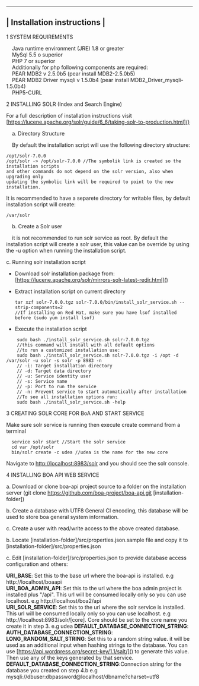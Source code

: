 --------------------------------------
| Installation instructions |
 --------------------------------------

1 SYSTEM REQUIREMENTS

&nbsp;&nbsp;&nbsp;&nbsp;Java runtime environment (JRE) 1.8 or greater  
&nbsp;&nbsp;&nbsp;&nbsp;MySql 5.5 o superior  
&nbsp;&nbsp;&nbsp;&nbsp;PHP 7 or superior  
&nbsp;&nbsp;&nbsp;&nbsp;Additionally for php following components are required:  
&nbsp;&nbsp;&nbsp;&nbsp;PEAR MDB2 v 2.5.0b5 (pear install MDB2-2.5.0b5)  
&nbsp;&nbsp;&nbsp;&nbsp;PEAR MDB2 Driver mysqli v 1.5.0b4 (pear install MDB2\_Driver\_mysqli-1.5.0b4)  
&nbsp;&nbsp;&nbsp;&nbsp;PHP5-CURL  


2 INSTALLING SOLR (Index and Search Engine)

For a full description of installation instructions visit 
    [https://lucene.apache.org/solr/guide/6_6/taking-solr-to-production.html]()

&nbsp;&nbsp;&nbsp;&nbsp;a. Directory Structure  

&nbsp;&nbsp;&nbsp;&nbsp;By default the installation script will use the following directory structure:

	/opt/solr-7.0.0
	/opt/solr -> /opt/solr-7.0.0 //The symbolik link is created so the installation scripts  
	and other commands do not depend on the solr version, also when upgrading only  
	updating the symbolic link will be required to point to the new installation.

It is recommended to have a separete directory for writable files, by default installation script will create:

    /var/solr

&nbsp;&nbsp;&nbsp;&nbsp;b. Create a Solr user  

&nbsp;&nbsp;&nbsp;&nbsp;it is not recommended to run solr service as root. By default the installation script will create a solr user, this value can be override by using the -u option when running the installation script.

c. Running solr installation script  

* Download solr installation package from: 
			[https://lucene.apache.org/solr/mirrors-solr-latest-redir.html]()
* Extract installation script on current directory  

  ```
  tar xzf solr-7.0.0.tgz solr-7.0.0/bin/install_solr_service.sh --strip-components=2
  //If installing on Red Hat, make sure you have lsof installed before (sudo yum install lsof)
  ```

* Execute the installation script

```
    sudo bash ./install_solr_service.sh solr-7.0.0.tgz
	//this command will install with all default options
	//to run a customized installation use:
	sudo bash ./install_solr_service.sh solr-7.0.0.tgz -i /opt -d /var/solr -u solr -s solr -p 8983 -n
    // -i: Target installation directory
    // -d: Target data directory
    // -u: Service identity user
    // -s: Service name
    // -p: Port to run the service
    // -n: Prevent service to start automatically after installation 
    //To see all installation options run:
    sudo bash ./install_solr_service.sh -help   
```

3 CREATING SOLR CORE FOR BoA AND START SERVICE

  Make sure solr service is running then execute create command from a terminal

```
  service solr start //Start the solr service
  cd var /opt/solr
  bin/solr create -c udea //udea is the name for the new core
```

Navigate to [http://localhost:8983/solr]() and you should see the solr console.

4 INSTALLING BOA API WEB SERVICE

a. Download or clone boa-api project source to a folder on the installation server 
 	(git clone https://github.com/boa-project/boa-api.git [installation-folder])

b. Create a database with UTF8 General CI encoding, this database will be used to store boa general system information.  

c. Create a user with read/write access to the above created database.
b. Locate [installation-folder]/src/properties.json.sample file and copy it to [installation-folder]/src/properties.json 

c. Edit [installation-folder]/src/properties.json to provide database access configuration and others:

<strong>URI\_BASE</strong>: Set this to the base url where the boa-api is installed. e.g http://localhost/boaapi  
<strong>URI\_BOA\_ADMIN\_API</strong>: Set this to the url where the boa admin project is installed plus "/api". This url will be consumed locally only so you can use localhost. e.g http://localhost/boa2/api  
<strong>URI\_SOLR\_SERVICE</strong>: Set this to the url where the solr service is installed. This url will be consumed locally only so you can use localhost. e.g http://localhost:8983/solr/[core]. Core should be set to the core name you create it in step 3. e.g udea 
<strong>DEFAULT\_DATABASE\_CONNECTION\_STRING</strong>:  
<strong>AUTH\_DATABASE\_CONNECTION\_STRING</strong>:  
<strong>LONG\_RANDOM\_SALT\_STRING</strong>: Set this to a random string value. it will be used as an additional input when hashing strings to the database. You can use [https://api.wordpress.org/secret-key/1.1/salt/]() to generate this value. Then use any of the keys generated by that service.  
<strong>DEFAULT\_DATABASE\_CONNECTION\_STRING</strong>:Connection string for the database you created on step 4.b e.g mysqli://dbuser:dbpassword@localhost/dbname?charset=utf8  




  